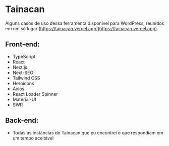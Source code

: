 # Tainacan

Alguns casos de uso dessa ferramenta disponível para WordPress, reunidos em um só lugar [https://tainacan.vercel.app](https://tainacan.vercel.app).

## Front-end:

- TypeScript
- React
- Next.js
- Next-SEO
- Tailwind CSS
- Heroicons
- Axios
- React Loader Spinner
- Material-UI
- SWR

## Back-end:

- Todas as instâncias do Tainacan que eu encontrei e que respondiam em um tempo aceitável
